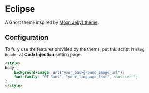 # Eclipse

A Ghost theme inspired by [Moon Jekyll theme](https://taylantatli.github.io/Moon/).

## Configuration

To fully use the features provided by the theme, put this script in `Blog Header` at **Code Injection** setting page.

```html
<style>
body {
    background-image: url("your_background_image_url");
    font-family: "PT Sans", "your_language_font", sans-serif;
}
</style>
```


